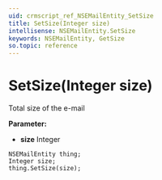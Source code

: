```yaml
---
uid: crmscript_ref_NSEMailEntity_SetSize
title: SetSize(Integer size)
intellisense: NSEMailEntity.SetSize
keywords: NSEMailEntity, GetSize
so.topic: reference
---
```


# SetSize(Integer size)

Total size of the e-mail

**Parameter:** 
 - **size** Integer

```crmscript
NSEMailEntity thing;
Integer size;
thing.SetSize(size);
```

